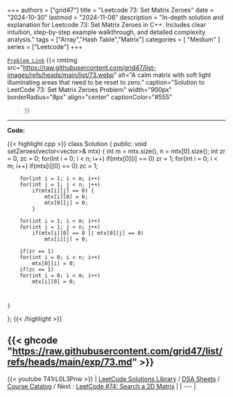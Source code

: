 
+++
authors = ["grid47"]
title = "Leetcode 73: Set Matrix Zeroes"
date = "2024-10-30"
lastmod = "2024-11-06"
description = "In-depth solution and explanation for Leetcode 73: Set Matrix Zeroes in C++. Includes clear intuition, step-by-step example walkthrough, and detailed complexity analysis."
tags = ["Array","Hash Table","Matrix"]
categories = [
    "Medium"
]
series = ["Leetcode"]
+++



[`Problem Link`](https://leetcode.com/problems/set-matrix-zeroes/description/)
{{< rmtimg 
    src="https://raw.githubusercontent.com/grid47/list-images/refs/heads/main/list/73.webp" 
    alt="A calm matrix with soft light illuminating areas that need to be reset to zero."
    caption="Solution to LeetCode 73: Set Matrix Zeroes Problem"
    width="900px"
    borderRadius="8px"
    align="center" 
    captionColor="#555"
>}}
---
**Code:**

{{< highlight cpp >}}
class Solution {
public:
    void setZeroes(vector<vector<int>>& mtx) {
        int m = mtx.size(), n = mtx[0].size();
        int zr = 0, zc = 0;
        for(int i = 0; i < n; i++)
            if(mtx[0][i] == 0) zr = 1;
        for(int i = 0; i < m; i++)
            if(mtx[i][0] == 0) zc = 1;        
        
        for(int i = 1; i < m; i++)
        for(int j = 1; j < n; j++)
            if(mtx[i][j] == 0) {
                mtx[i][0] = 0;
                mtx[0][j] = 0;
            }
        
        for(int i = 1; i < m; i++)
        for(int j = 1; j < n; j++)
            if(mtx[i][0] == 0 || mtx[0][j] == 0)
                mtx[i][j] = 0;
        
        if(zr == 1)
        for(int i = 0; i < n; i++)
            mtx[0][i] = 0;
        if(zc == 1)
        for(int i = 0; i < m; i++)
            mtx[i][0] = 0;        
            
        
        
    }
};
{{< /highlight >}}

{{< ghcode "https://raw.githubusercontent.com/grid47/list/refs/heads/main/exp/73.md" >}}
---
{{< youtube T41rL0L3Pnw >}}
| [LeetCode Solutions Library](https://grid47.xyz/leetcode/) / [DSA Sheets](https://grid47.xyz/sheets/) / [Course Catalog](https://grid47.xyz/courses/) / Next : [LeetCode #74: Search a 2D Matrix](https://grid47.xyz/leetcode/solution-74-search-a-2d-matrix/) |
| --- |
